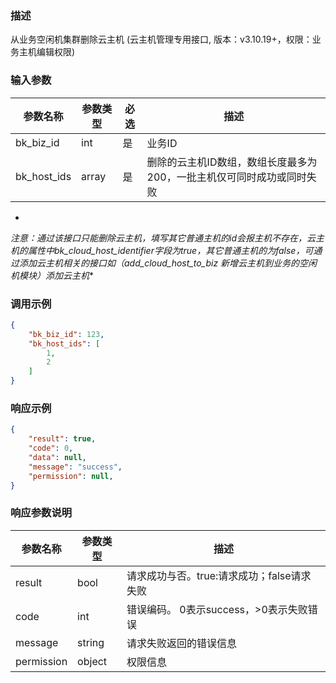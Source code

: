 ### 描述

从业务空闲机集群删除云主机 (云主机管理专用接口, 版本：v3.10.19+，权限：业务主机编辑权限)

### 输入参数

| 参数名称        | 参数类型  | 必选 | 描述                                    |
|-------------|-------|----|---------------------------------------|
| bk_biz_id   | int   | 是  | 业务ID                                  |
| bk_host_ids | array | 是  | 删除的云主机ID数组，数组长度最多为200，一批主机仅可同时成功或同时失败 |

*

*注意：通过该接口只能删除云主机，填写其它普通主机的id会报主机不存在，云主机的属性中bk_cloud_host_identifier字段为true，其它普通主机的为false，可通过添加云主机相关的接口如（add_cloud_host_to_biz
新增云主机到业务的空闲机模块）添加云主机**

### 调用示例

```json
{
    "bk_biz_id": 123,
    "bk_host_ids": [
        1,
        2
    ]
}
```

### 响应示例

```json
{
    "result": true,
    "code": 0,
    "data": null,
    "message": "success",
    "permission": null,
}
```

### 响应参数说明

| 参数名称       | 参数类型   | 描述                         |
|------------|--------|----------------------------|
| result     | bool   | 请求成功与否。true:请求成功；false请求失败 |
| code       | int    | 错误编码。 0表示success，>0表示失败错误  |
| message    | string | 请求失败返回的错误信息                |
| permission | object | 权限信息                       |
